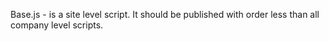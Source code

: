 Base.js - is a site level script. It should be published with order less than all company level scripts.